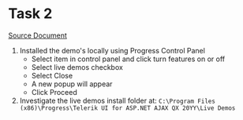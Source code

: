 # Task 2
[Source Document](./TSE-Task2.docx)

1. Installed the demo's locally using Progress Control Panel
    * Select item in control panel and click turn features on or off
    * Select live demos checkbox
    * Select Close
    * A new popup will appear 
    * Click Proceed
2. Investigate the live demos install folder at: ```C:\Program Files (x86)\Progress\Telerik UI for ASP.NET AJAX QX 20YY\Live Demos```